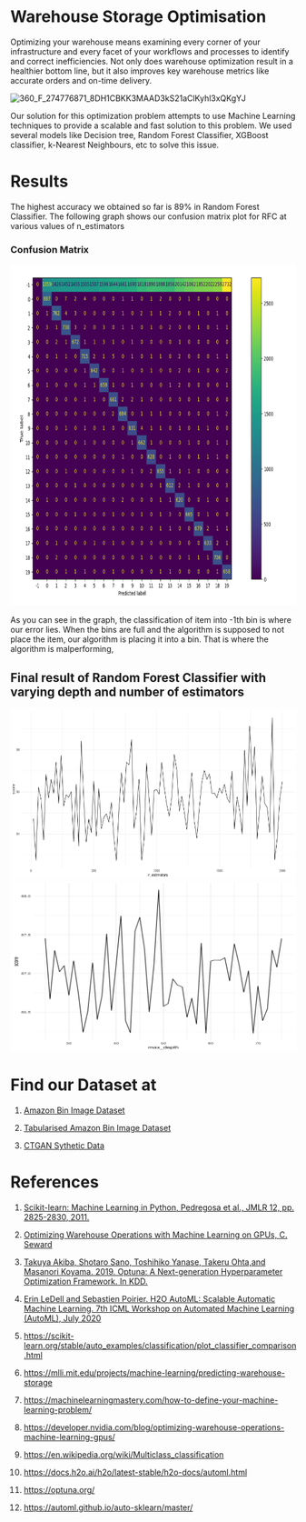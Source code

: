 # Warehouse Storage Optimisation

Optimizing your warehouse means examining every corner of your infrastructure and every facet of your workflows and processes to identify and correct inefficiencies. Not only does warehouse optimization result in a healthier bottom line, but it also improves key warehouse metrics like accurate orders and on-time delivery.

![360_F_274776871_8DH1CBKK3MAAD3kS21aClKyhl3xQKgYJ](https://user-images.githubusercontent.com/46780667/114293818-ed3f3500-9ab6-11eb-88f9-8e2ff7037fe0.jpg)

Our solution for this optimization problem attempts to use Machine Learning techniques to provide a scalable and fast solution to this problem. We used several models like Decision tree, Random Forest Classifier, XGBoost classifier, k-Nearest Neighbours, etc to solve this issue.

# Results
The highest accuracy we obtained so far is 89% in Random Forest Classifier. The following graph shows our confusion matrix plot for RFC at various values of n_estimators 
### Confusion Matrix
<img src="https://github.com/nisarg14/CSE523-Machine-Learning-Gophers/blob/main/Results/confusion_matrix.png" alt="confusion_matrix" width="900" height="600"/>

As you can see in the graph, the classification of item into -1th bin is where our error lies. When the bins are full and the algorithm is supposed to not place the item, our algorithm is placing it into a bin. That is where the algorithm is malperforming,

## Final result of Random Forest Classifier with varying depth and number of estimators

<img src="https://github.com/nisarg14/CSE523-Machine-Learning-Gophers/blob/main/Results/rfc_hyperparameters_1.png" alt="rfc_hyperparameter_1" width="800" height="300"/>

<img src="https://github.com/nisarg14/CSE523-Machine-Learning-Gophers/blob/main/Results/rfc_hyperparameters_2.png" alt="rfc_hyperparameter_2" width="800" height="300"/>

# Find our Dataset at

1. [Amazon Bin Image Dataset](https://www.kaggle.com/dhruvildave/amazon-bin-image-dataset)
2. [Tabularised Amazon Bin Image Dataset](https://www.kaggle.com/dhatrikapuriya/tabularised-dataset-of-amazon-bin-dataset)

3. [CTGAN Sythetic Data](https://www.kaggle.com/dhatrikapuriya/merged-data)



# References

1. [Scikit-learn: Machine Learning in Python, Pedregosa et al., JMLR 12, pp. 2825-2830, 2011.](https://jmlr.csail.mit.edu/papers/v12/pedregosa11a.html)
2. [Optimizing Warehouse Operations with Machine Learning on GPUs, C. Seward](https://developer.nvidia.com/blog/optimizing-warehouse-operations-machine-learning-gpus/)
3. [Takuya Akiba, Shotaro Sano, Toshihiko Yanase, Takeru Ohta,and Masanori Koyama. 2019. Optuna: A Next-generation Hyperparameter Optimization Framework. In KDD.](https://optuna.org/#paper)
4. [Erin LeDell and Sebastien Poirier. H2O AutoML: Scalable Automatic Machine Learning. 7th ICML Workshop on Automated Machine Learning (AutoML), July 2020](https://www.automl.org/wp-content/uploads/2020/07/AutoML_2020_paper_61.pdf)
5. https://scikit-learn.org/stable/auto_examples/classification/plot_classifier_comparison.html

6. https://mlli.mit.edu/projects/machine-learning/predicting-warehouse-storage

7. https://machinelearningmastery.com/how-to-define-your-machine-learning-problem/

8. https://developer.nvidia.com/blog/optimizing-warehouse-operations-machine-learning-gpus/

9. https://en.wikipedia.org/wiki/Multiclass_classification

10. https://docs.h2o.ai/h2o/latest-stable/h2o-docs/automl.html

11. https://optuna.org/

12. https://automl.github.io/auto-sklearn/master/

